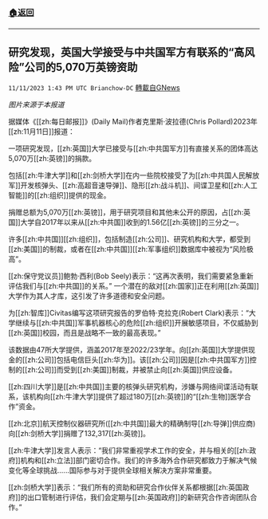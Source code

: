 ###  [:house:返回](README.md)
---


## 研究发现，英国大学接受与中共国军方有联系的“高风险”公司的5,070万英镑资助
`11/11/2023 1:43 PM UTC Brianchow-DC` [轉載自GNews](https://gnews.org/articles/1961460)

*图片来源于本报道*

据媒体《[[zh:每日邮报]]》(Daily Mail)作者克里斯·波拉德(Chris Pollard)2023年[[zh:11月11日]]报道：

一项研究发现，[[zh:英国]]大学已接受与[[zh:中共国军方]]有直接关系的团体高达5,070万[[zh:英镑]]的捐款。

包括[[zh:牛津大学]]和[[zh:剑桥大学]]在内一些院校接受了为[[zh:中共国人民解放军]]开发核弹头、[[zh:高超音速导弹]]、隐形[[zh:战斗机]]、间谍卫星和[[zh:人工智能]]的[[zh:组织]]提供的现金。

捐赠总额为5,070万[[zh:英镑]]，用于研究项目和其他未公开的原因，占[[zh:英国]]大学自2017年以来从[[zh:中共国]]收到的1.56亿[[zh:英镑]]的三分之一。

许多[[zh:中共国]][[zh:组织]]，包括制造[[zh:公司]]、研究机构和大学，都受到[[zh:美国]]的制裁，或者在[[zh:中共国]][[zh:军事组织]]数据库中被视为“风险极高”。

[[zh:保守党议员]]鲍勃·西利(Bob Seely)表示：“这再次表明，我们需要紧急重新评估我们与[[zh:中共国]]的关系。” 一个潜在的敌对[[zh:国家]]正在利用[[zh:英国]]大学作为其人才库，这引发了许多道德和安全问题。

为[[zh:智库]]Civitas编写这项研究报告的罗伯特·克拉克(Robert Clark)表示：“大学继续与[[zh:中共国]]军事机器核心的危险[[zh:组织]]开展敏感项目，不仅威胁到[[zh:英国]]校园，而且是战略不一致的最高表现。”

该数据由47所大学提供，涵盖2017年至2022/23学年。向[[zh:英国]]大学提供现金的[[zh:公司]]包括电信巨头[[zh:华为]]。该[[zh:公司]]因是[[zh:中共国军方]]控制的[[zh:公司]]而受到[[zh:美国]]制裁，并被禁止向[[zh:英国]]供应设备。

[[zh:四川大学]]是[[zh:中共国]]主要的核弹头研究机构，涉嫌与网络间谍活动有联系，该机构向[[zh:牛津大学]]提供了超过180万[[zh:英镑]]的“[[zh:生物]]医学合作”资金。

[[zh:北京]]航天控制仪器研究所([[zh:中共国]]最大的精确制导[[zh:导弹]]供应商)向[[zh:剑桥大学]]捐赠了132,317[[zh:英镑]]。

[[zh:牛津大学]]发言人表示：“我们非常重视学术工作的安全，并与相关的[[zh:政府]]机构和[[zh:立法]]部门密切合作。我们的许多海外合作研究都致力于解决气候变化等全球挑战......国际参与对于提供全球相关解决方案非常重要。

[[zh:剑桥大学]]表示：“我们所有的资助和研究合作伙伴关系都根据[[zh:英国政府]]的出口管制进行评估，我们会定期与[[zh:英国政府]]的新研究合作咨询团队合作。”
